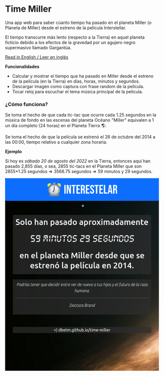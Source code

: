 # Time Miller
Una app web para saber cúanto tiempo ha pasado en el planeta Miller (o Planeta de Miller) desde el estreno de la película Interstellar.

El tiempo transcurre más lento (respecto a la Tierra) en aquel planeta ficticio debido a los efectos de la gravedad por un agujero negro supermasivo llamado Gargantúa.

[Read in English / Leer en inglés](README.md)

**Funcionalidades**
- Calcular y mostrar el tiempo que ha pasado en Miller desde el estreno de la película (en la Tierra) en días, horas, minutos y segundos.
- Descargar imagen como captura con frase random de la película.
- Tocar reloj para escuchar el tema música principal de la película.


### ¿Cómo funciona?

Se toma el hecho de que cada tic-tac que ocurre cada 1.25 segundos en la música de fondo en las escenas del planeta Océano "Miller" equivalen a 1 un día completo (24 horas) en el Planeta Tierra 🌎.

Se toma el hecho de que la película se estrenó el 26 de octubre del 2014 a las 00:00, tiempo relativo a cualquier zona horaria.


**Ejemplo**

Si hoy es _sábado 20 de agosto del 2022_ en la Tierra, entonces aquí han pasado 2,855 días, o sea, 2855 tic-tacs en el Planeta Miller que son 2855*1.25 segundos => 3568.75 segundos => 59 minutos y 29 segundos.


![](assets/images/ss_example.png)




